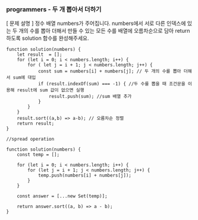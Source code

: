 ### programmers - 두 개 뽑아서 더하기

[ 문제 설명 ]
정수 배열 numbers가 주어집니다. numbers에서 서로 다른 인덱스에 있는 두 개의 수를 뽑아 더해서 만들 수 있는 모든 수를 배열에 오름차순으로 담아 return 하도록 solution 함수를 완성해주세요.

```
function solution(numbers) {
    let result  = [];
    for (let i = 0; i < numbers.length; i++) {
        for ( let j = i + 1; j < numbers.length; j++) {
            const sum = numbers[i] + numbers[j]; // 두 개의 수를 뽑아 더해서 sum에 대입
            if (result.indexOf(sum) === -1) { //두 수를 뽑을 때 조건문을 이용해 result에 sum 값이 없으면 실행
                result.push(sum); //sum 배열 추가
            }
        }
    }
    result.sort((a,b) => a-b); // 오름차순 정렬
    return result;
}
```

```
//spread operation

function solution(numbers) {
    const temp = [];

    for (let i = 0; i < numbers.length; i++) {
        for (let j = i + 1; j < numbers.length; j++) {
            temp.push(numbers[i] + numbers[j]);
        }
    }

    const answer = [...new Set(temp)];

    return answer.sort((a, b) => a - b);
}
```

